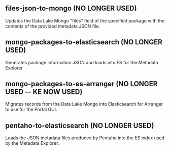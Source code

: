 ## files-json-to-mongo (NO LONGER USED)
Updates the Data Lake Mongo "files" field of the specified package with the contents of the provided metadata JSON file.

## mongo-packages-to-elasticsearch (NO LONGER USED)
Generates package information JSON and loads into ES for the Metadata Explorer

## mongo-packages-to-es-arranger (NO LONGER USED -- KE NOW USED)
Migrates records from the Data Lake Mongo into Elasticsearch for Arranger to use for the Portal GUI.

## pentaho-to-elasticsearch (NO LONGER USED)
Loads the JSON metadata files produced by Pentaho into the ES index used by the Metadata Explorer.
